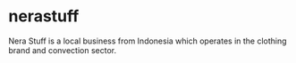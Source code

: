 # nerastuff
Nera Stuff is a local business from Indonesia which operates in the clothing brand and convection sector.
